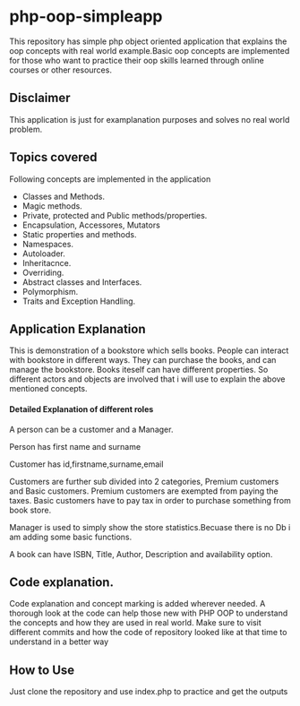 # php-oop-simpleapp 

This repository has simple php object oriented application that explains the oop concepts with real world example.Basic oop concepts are implemented for those who want to practice their oop skills learned through online courses or other resources. 

## Disclaimer
This application is just for examplanation purposes and solves no real world problem. 

## Topics covered

Following concepts are implemented in the application 

- Classes and Methods.
- Magic methods.
- Private, protected and Public methods/properties.
- Encapsulation, Accessores, Mutators
- Static properties and methods.
- Namespaces.
- Autoloader.
- Inheritacnce.
- Overriding.
- Abstract classes and Interfaces.
- Polymorphism.
- Traits and Exception Handling.


## Application Explanation

This is demonstration of a bookstore which sells books. People can interact with bookstore in different ways. They can purchase the books, and can manage the bookstore. Books iteself can have different properties. So different actors and objects are involved that i will use to explain the above mentioned concepts.

#### Detailed Explanation of different roles

A person can be a customer and a Manager.

Person has first name and surname

Customer has id,firstname,surname,email 

Customers are further sub divided into 2 categories, Premium customers and Basic customers. Premium customers are exempted from paying the taxes. Basic customers have to pay tax in order to purchase something from book store.

Manager is used to simply show the store statistics.Becuase there is no Db i am adding some basic functions.

A book can have ISBN, Title, Author, Description and availability option.


## Code explanation.

Code explanation and concept marking is added wherever needed. A thorough look at the code can help those new with PHP OOP to understand the concepts and how they are used in real world. Make sure to visit different commits and how the code of repository looked like at that time to understand in a better way


## How to Use

Just clone the repository and use index.php to practice and get the outputs



